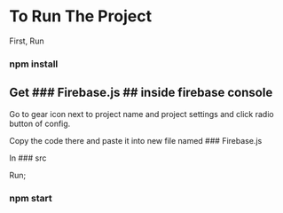 # To Run The Project

First, Run
### npm install 

## Get ### Firebase.js ## inside firebase console

Go to gear icon next to project name and project settings and click radio button of config. 

Copy the code there and paste it into new file named ### Firebase.js 

In ### src

Run; 

### npm start